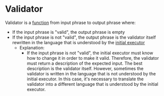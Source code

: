 # Validator

Validator is a [function](Function.md) from input phrase to output phrase where:
* If the input phrase is "valid", the output phrase is empty
* If the input phrase is not "valid", the output phrase is the validator itself rewritten in the language that is understood by the [initial executor](Executor.md#initial-executor) 
  * Explanation:
    * If the input phrase is not "valid", the initial executor must know how to change it in order to make it valid. Therefore, the validator must return a description of the expected input. The best description is the validator itself. However, sometimes the validator is written in the language that is not understood by the initial executor. In this case, it's necessary to translate the validator into a different language that is understood by the initial executor.
